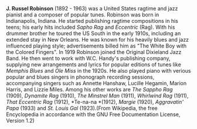 
**J. Russel Robinson** (1892 - 1963) was a United States ragtime and jazz pianist and a composer of popular tunes. Robinson was born in Indianapolis, Indiana. He started publishing ragtime compositions in his teens; his early hits included *Sapho Rag* and *Eccentric* (Rag). With his drummer brother he toured the US South in the early 1910s, including an extended stay in New Orleans. He was known for his heavily blues and jazz influenced playing style; advertisements billed him as "The White Boy with the Colored Fingers".
In 1919 Robinson joined the Original Dixieland Jazz Band. He then went to work with W.C. Handy's publishing company, supplying new arrangements and lyrics for popular editions of tunes like *Memphis Blues* and *Ole Miss* in the 1920s. He also played piano with verious popular and blues singers in phonograph recording sessions, accompanying singers such as Annette Hanshaw, Lucille Hegamin, Marion Harris, and Lizzie Miles. Among his other works are *The Sappho Rag* (1909), *Dynamite Rag* (1910), *The Minstrel Man* (1911), *Whirlwind Rag* (1911), *That Eccentric Rag* (1912), *Te-na-na *(1912), *Margie* (1920), *Aggravatin' Papa* (1933) and *St. Louis Gal* (1923).(From Wikipedia, the free Encyclopedia in accordance with the GNU Free Documentation License, Version 1.2)


 